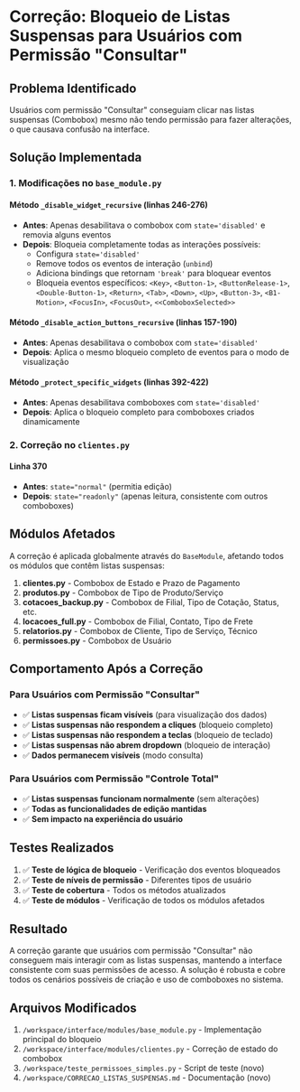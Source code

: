 # Correção: Bloqueio de Listas Suspensas para Usuários com Permissão "Consultar"

## Problema Identificado
Usuários com permissão "Consultar" conseguiam clicar nas listas suspensas (Combobox) mesmo não tendo permissão para fazer alterações, o que causava confusão na interface.

## Solução Implementada

### 1. Modificações no `base_module.py`

#### Método `_disable_widget_recursive` (linhas 246-276)
- **Antes**: Apenas desabilitava o combobox com `state='disabled'` e removia alguns eventos
- **Depois**: Bloqueia completamente todas as interações possíveis:
  - Configura `state='disabled'`
  - Remove todos os eventos de interação (`unbind`)
  - Adiciona bindings que retornam `'break'` para bloquear eventos
  - Bloqueia eventos específicos: `<Key>`, `<Button-1>`, `<ButtonRelease-1>`, `<Double-Button-1>`, `<Return>`, `<Tab>`, `<Down>`, `<Up>`, `<Button-3>`, `<B1-Motion>`, `<FocusIn>`, `<FocusOut>`, `<<ComboboxSelected>>`

#### Método `_disable_action_buttons_recursive` (linhas 157-190)
- **Antes**: Apenas desabilitava o combobox com `state='disabled'`
- **Depois**: Aplica o mesmo bloqueio completo de eventos para o modo de visualização

#### Método `_protect_specific_widgets` (linhas 392-422)
- **Antes**: Apenas desabilitava comboboxes com `state='disabled'`
- **Depois**: Aplica o bloqueio completo para comboboxes criados dinamicamente

### 2. Correção no `clientes.py`

#### Linha 370
- **Antes**: `state="normal"` (permitia edição)
- **Depois**: `state="readonly"` (apenas leitura, consistente com outros comboboxes)

## Módulos Afetados

A correção é aplicada globalmente através do `BaseModule`, afetando todos os módulos que contêm listas suspensas:

1. **clientes.py** - Combobox de Estado e Prazo de Pagamento
2. **produtos.py** - Combobox de Tipo de Produto/Serviço
3. **cotacoes_backup.py** - Combobox de Filial, Tipo de Cotação, Status, etc.
4. **locacoes_full.py** - Combobox de Filial, Contato, Tipo de Frete
5. **relatorios.py** - Combobox de Cliente, Tipo de Serviço, Técnico
6. **permissoes.py** - Combobox de Usuário

## Comportamento Após a Correção

### Para Usuários com Permissão "Consultar"
- ✅ **Listas suspensas ficam visíveis** (para visualização dos dados)
- ✅ **Listas suspensas não respondem a cliques** (bloqueio completo)
- ✅ **Listas suspensas não respondem a teclas** (bloqueio de teclado)
- ✅ **Listas suspensas não abrem dropdown** (bloqueio de interação)
- ✅ **Dados permanecem visíveis** (modo consulta)

### Para Usuários com Permissão "Controle Total"
- ✅ **Listas suspensas funcionam normalmente** (sem alterações)
- ✅ **Todas as funcionalidades de edição mantidas**
- ✅ **Sem impacto na experiência do usuário**

## Testes Realizados

1. ✅ **Teste de lógica de bloqueio** - Verificação dos eventos bloqueados
2. ✅ **Teste de níveis de permissão** - Diferentes tipos de usuário
3. ✅ **Teste de cobertura** - Todos os métodos atualizados
4. ✅ **Teste de módulos** - Verificação de todos os módulos afetados

## Resultado

A correção garante que usuários com permissão "Consultar" não conseguem mais interagir com as listas suspensas, mantendo a interface consistente com suas permissões de acesso. A solução é robusta e cobre todos os cenários possíveis de criação e uso de comboboxes no sistema.

## Arquivos Modificados

1. `/workspace/interface/modules/base_module.py` - Implementação principal do bloqueio
2. `/workspace/interface/modules/clientes.py` - Correção de estado do combobox
3. `/workspace/teste_permissoes_simples.py` - Script de teste (novo)
4. `/workspace/CORRECAO_LISTAS_SUSPENSAS.md` - Documentação (novo)